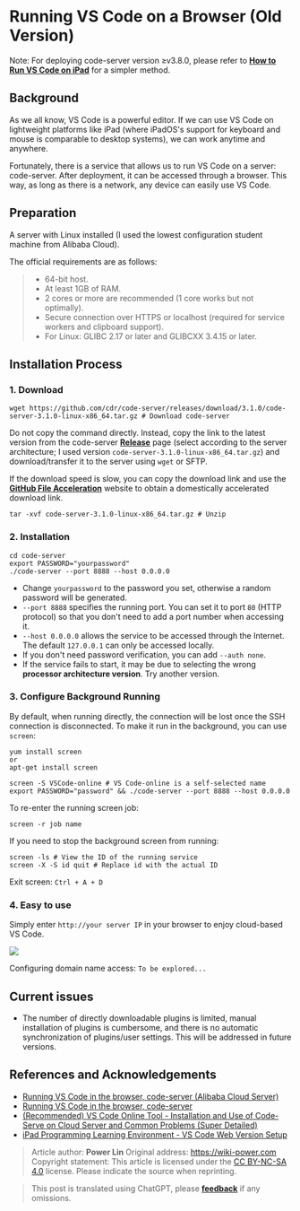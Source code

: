 # Running VS Code on a Browser (Old Version)

Note: For deploying code-server version ≥v3.8.0, please refer to [**How to Run VS Code on iPad**](https://wiki-power.com/如何在iPad上运行VSCode) for a simpler method.

## Background

As we all know, VS Code is a powerful editor. If we can use VS Code on lightweight platforms like iPad (where iPadOS's support for keyboard and mouse is comparable to desktop systems), we can work anytime and anywhere.

Fortunately, there is a service that allows us to run VS Code on a server: code-server. After deployment, it can be accessed through a browser. This way, as long as there is a network, any device can easily use VS Code.

## Preparation

A server with Linux installed (I used the lowest configuration student machine from Alibaba Cloud).

The official requirements are as follows:

> - 64-bit host.
> - At least 1GB of RAM.
> - 2 cores or more are recommended (1 core works but not optimally).
> - Secure connection over HTTPS or localhost (required for service workers and clipboard support).
> - For Linux: GLIBC 2.17 or later and GLIBCXX 3.4.15 or later.

## Installation Process

### 1. Download

```shell
wget https://github.com/cdr/code-server/releases/download/3.1.0/code-server-3.1.0-linux-x86_64.tar.gz # Download code-server
```

Do not copy the command directly. Instead, copy the link to the latest version from the code-server [**Release**](https://github.com/cdr/code-server/releases) page (select according to the server architecture; I used version `code-server-3.1.0-linux-x86_64.tar.gz`) and download/transfer it to the server using `wget` or SFTP.

If the download speed is slow, you can copy the download link and use the [**GitHub File Acceleration**](https://gh.api.99988866.xyz/) website to obtain a domestically accelerated download link.

```shell
tar -xvf code-server-3.1.0-linux-x86_64.tar.gz # Unzip
```

### 2. Installation

```shell
cd code-server
export PASSWORD="yourpassword"
./code-server --port 8888 --host 0.0.0.0
```

- Change `yourpassword` to the password you set, otherwise a random password will be generated.
- `--port 8888` specifies the running port. You can set it to port `80` (HTTP protocol) so that you don't need to add a port number when accessing it.
- `--host 0.0.0.0` allows the service to be accessed through the Internet. The default `127.0.0.1` can only be accessed locally.
- If you don't need password verification, you can add `--auth none`.
- If the service fails to start, it may be due to selecting the wrong **processor architecture version**. Try another version.

### 3. Configure Background Running

By default, when running directly, the connection will be lost once the SSH connection is disconnected. To make it run in the background, you can use `screen`:

```shell
yum install screen
or
apt-get install screen
```

```shell
screen -S VSCode-online # VS Code-online is a self-selected name
export PASSWORD="password" && ./code-server --port 8888 --host 0.0.0.0
```

To re-enter the running screen job:

```shell
screen -r job name
```

If you need to stop the background screen from running:

```shell
screen -ls # View the ID of the running service
screen -X -S id quit # Replace id with the actual ID
```

Exit screen: `Ctrl + A + D`

### 4. Easy to use

Simply enter `http://your server IP` in your browser to enjoy cloud-based VS Code.

![](https://wiki-media-1253965369.cos.ap-guangzhou.myqcloud.com/img/20200413181001.jpg)

Configuring domain name access: `To be explored...`

## Current issues

- The number of directly downloadable plugins is limited, manual installation of plugins is cumbersome, and there is no automatic synchronization of plugins/user settings. This will be addressed in future versions.

## References and Acknowledgements

- [Running VS Code in the browser, code-server (Alibaba Cloud Server)](https://copyfuture.com/blogs-details/20200405045150018h4edt0f4q8486jq)
- [Running VS Code in the browser, code-server](https://segmentfault.com/a/1190000022267386)
- [(Recommended) VS Code Online Tool - Installation and Use of Code-Serve on Cloud Server and Common Problems (Super Detailed)](https://blog.csdn.net/Granery/article/details/90415636)
- [iPad Programming Learning Environment - VS Code Web Version Setup](https://blog.icodef.com/2019/11/17/1670)

> Article author: **Power Lin**
> Original address: <https://wiki-power.com>
> Copyright statement: This article is licensed under the [CC BY-NC-SA 4.0](https://creativecommons.org/licenses/by/4.0/) license. 
> Please indicate the source when reprinting.

> This post is translated using ChatGPT, please [**feedback**](https://github.com/linyuxuanlin/Wiki_MkDocs/issues/new) if any omissions.